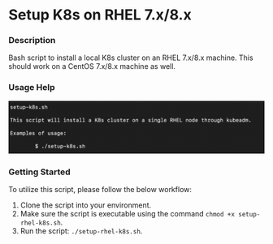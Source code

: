 # Setup K8s on RHEL 7.x/8.x

### Description

Bash script to install a local K8s cluster on an RHEL 7.x/8.x machine. This should work on a CentOS 7.x/8.x machine as well.

### Usage Help

![Image of Usage](https://github.com/markusewalker/Kubernetes-Stuff/blob/main/linux/rhel/usage.jpg)

### Getting Started
To utilize this script, please follow the below workflow:

1. Clone the script into your environment.
2. Make sure the script is executable using the command `chmod +x setup-rhel-k8s.sh`.
3. Run the script: `./setup-rhel-k8s.sh`.
